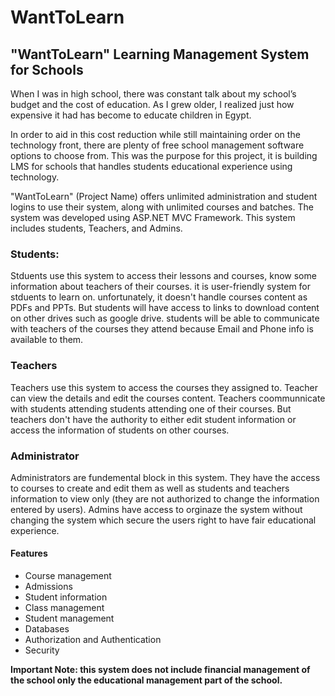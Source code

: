 # WantToLearn
<h2>"WantToLearn" Learning Management System for Schools</h2>
<p>When I was in high school, there was constant talk about my school’s budget and the cost of education. As I grew older, I realized just how expensive it had has become to educate children in Egypt.</p>
<p>In order to aid in this cost reduction while still maintaining order on the technology front, there are plenty of free school management software options to choose from.
This was the purpose for this project, it is building LMS for schools that handles students educational experience using technology.</p>
<p>"WantToLearn" (Project Name) offers unlimited administration and student logins to use their system, along with unlimited courses and batches. The system was developed using ASP.NET MVC Framework. This system includes students, Teachers, and Admins.</p>

<h3>Students:</h3>
<p>Stduents use this system to access their lessons and courses, know some information about teachers of their courses. it is user-friendly system for stduents to learn on.
unfortunately, it doesn't handle courses content as PDFs and PPTs. But students will have access to links to download content on other drives such as google drive. students will be able to communicate with teachers of the courses they attend because Email and Phone info is available to them.</p>

<h3>Teachers</h3>
<p>Teachers use this system to access the courses they assigned to. Teacher can view the details and edit the courses content. Teachers coommunnicate with students attending students attending one of their courses. But teachers don't have the authority to either edit student information or access the information of students on other courses.</p>

<h3>Administrator</h3>
<p>Administrators are fundemental block in this system. They have the access to courses to create and edit them as well as students and teachers information to view only (they are not authorized to change the information entered by users). Admins have access to orginaze the system without changing the system which secure the users right to have fair educational experience.</p>

<h4>Features</h4>
<ul>
    <li>Course management</li>
    <li>Admissions</li>
    <li>Student information</li>
    <li>Class management</li>
    <li>Student management</li>
    <li>Databases</li>
    <li>Authorization and Authentication</li>
    <li>Security</li>
</ul>

<p><strong>Important Note: this system does not include financial management of the school only the educational management part of the school.</strong></p>
